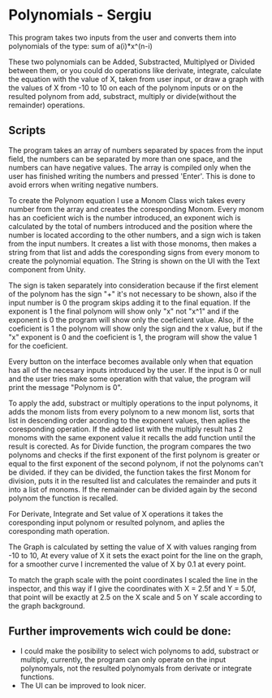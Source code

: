 # Polynomials - Sergiu

This program takes two inputs from the user and converts them into polynomials of the type: sum of a(i)*x^(n-i)

These two polynomials can be Added, Substracted, Multiplyed or Divided between them, or you could do operations like derivate, integrate, calculate the equation with the value of X, taken from user input, or draw a graph with the values of X from -10 to 10 on each of the polynom inputs or on the resulted polynom from add, substract, multiply or divide(without the remainder) operations.

## Scripts
The program takes an array of numbers separated by spaces from the input field, the numbers can be separated by more than one space, and the numbers can have negative values. The array is compiled only when the user has finished writing the numbers and pressed 'Enter'. This is done to avoid errors when writing negative numbers.

To create the Polynom equation I use a Monom Class wich takes every number from the array and creates the coresponding Monom. Every monom has an coeficient wich is the number introduced, an exponent wich is calculated by the total of numbers introduced and the position where the number is located according to the other numbers, and a sign wich is taken from the input numbers. It creates a list with those monoms, then makes a string from that list and adds the coresponding signs from every monom to create the polynomial equation. The String is shown on the UI with the Text component from Unity.

The sign is taken separately into consideration because if the first element of the polynom has the sign "+" it's not necessary to be shown, also if the input number is 0 the program skips adding it to the final equation. 
If the exponent is 1 the final polynom will show only "x" not "x^1" and if the exponent is 0 the program will show only the coeficient value. Also, if the coeficient is 1 the polynom will show only the sign and the x value, but if the "x" exponent is 0 and the coeficient is 1, the program will show the value 1 for the coeficient.

Every button on the interface becomes available only when that equation has all of the necesary inputs introduced by the user.
If the input is 0 or null and the user tries make some operation with that value, the program will print the message "Polynom is 0".

To apply the add, substract or multiply operations to the input polynoms, it adds the monom lists from every polynom to a new monom list, sorts that list in descending order acording to the exponent values, then aplies the coresponding operation.
If the added list with the multiply result has 2 monoms with the same exponent value it recalls the add function until the result is corected.
As for Divide function, the program compares the two polynoms and checks if the first exponent of the first polynom is greater or equal to the first exponent of the second polynom, if not the polynoms can't be divided. if they can be divided, the function takes the first Monom for division, puts it in the resulted list and calculates the remainder and puts it into a list of monoms. If the remainder can be divided again by the second polynom the function is recalled.

For Derivate, Integrate and Set value of X operations it takes the coresponding input polynom or resulted polynom, and aplies the coresponding math operation.

The Graph is calculated by setting the value of X with values ranging from -10 to 10, At every value of X it sets the exact point for the line on the graph, for a smoother curve I incremented the value of X by 0.1 at every point. 

To match the graph scale with the point coordinates I scaled the line in the inspector, and this way if I give the coordinates         with X = 2.5f and Y = 5.0f, that point will be exactly at 2.5 on the X scale and 5 on Y scale according to the graph background.

## Further improvements wich could be done:

- I could make the posibility to select wich polynoms to add, substract or multiply, currently, the program can only operate on the input polynomyals, not the resulted polynomyals from derivate or integrate functions.
- The UI can be improved to look nicer.
